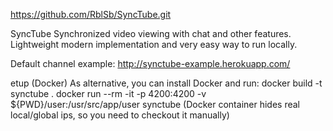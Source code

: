https://github.com/RblSb/SyncTube.git

SyncTube
Synchronized video viewing with chat and other features. Lightweight modern implementation and very easy way to run locally.

Default channel example: http://synctube-example.herokuapp.com/

etup (Docker)
As alternative, you can install Docker and run:
docker build -t synctube .
docker run --rm -it -p 4200:4200 -v ${PWD}/user:/usr/src/app/user synctube
(Docker container hides real local/global ips, so you need to checkout it manually)